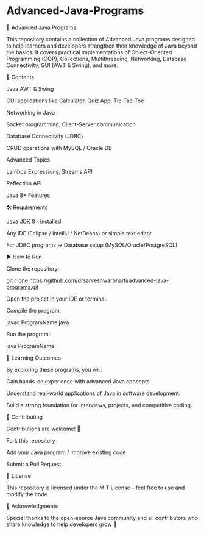 # Advanced-Java-Programs
🚀 Advanced Java Programs

This repository contains a collection of Advanced Java programs designed to help learners and developers strengthen their knowledge of Java beyond the basics. It covers practical implementations of Object-Oriented Programming (OOP), Collections, Multithreading, Networking, Database Connectivity, GUI (AWT & Swing), and more.

📂 Contents

Java AWT & Swing

GUI applications like Calculator, Quiz App, Tic-Tac-Toe

Networking in Java

Socket programming, Client-Server communication

Database Connectivity (JDBC)

CRUD operations with MySQL / Oracle DB

Advanced Topics

Lambda Expressions, Streams API

Reflection API

Java 8+ Features


🛠️ Requirements

Java JDK 8+ installed

Any IDE (Eclipse / IntelliJ / NetBeans) or simple text editor

For JDBC programs → Database setup (MySQL/Oracle/PostgreSQL)

▶️ How to Run

Clone the repository:

git clone https://github.com/drsarveshwarbharti/advanced-java-programs.git

Open the project in your IDE or terminal.

Compile the program:

javac ProgramName.java

Run the program:

java ProgramName


🎯 Learning Outcomes

By exploring these programs, you will:

Gain hands-on experience with advanced Java concepts.

Understand real-world applications of Java in software development.

Build a strong foundation for interviews, projects, and competitive coding.


🤝 Contributing

Contributions are welcome! 🎉

Fork this repository

Add your Java program / improve existing code

Submit a Pull Request


📜 License

This repository is licensed under the MIT License – feel free to use and modify the code.


🌟 Acknowledgments

Special thanks to the open-source Java community and all contributors who share knowledge to help developers grow 🚀

